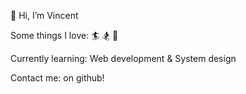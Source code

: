 👋 Hi, I’m Vincent

Some things I love: 🏄 🏂 🎼 

Currently learning: Web development & System design

Contact me: on github!

<!---
iinno/iinno is a ✨ special ✨ repository because its `README.md` (this file) appears on your GitHub profile.
You can click the Preview link to take a look at your changes.
--->
